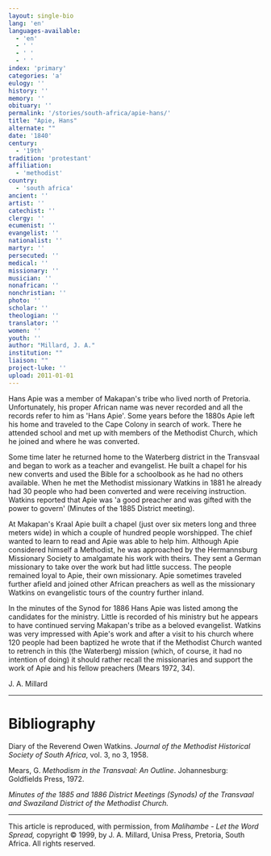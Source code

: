 ```yaml
---
layout: single-bio
lang: 'en'
languages-available:
  - 'en'
  - ' '
  - ' '
  - ' '
index: 'primary'
categories: 'a'
eulogy: ''
history: ''
memory: ''
obituary: ''
permalink: '/stories/south-africa/apie-hans/'
title: "Apie, Hans"
alternate: ""
date: '1840'
century:
  - '19th'
tradition: 'protestant'
affiliation:
  - 'methodist'
country:
  - 'south africa'
ancient: ''
artist: ''
catechist: ''
clergy: ''
ecumenist: ''
evangelist: ''
nationalist: ''
martyr: ''
persecuted: ''
medical: ''
missionary: ''
musician: ''
nonafrican: ''
nonchristian: ''
photo: ''
scholar: ''
theologian: ''
translator: ''
women: ''
youth: ''
author: "Millard, J. A."
institution: ""
liaison: ""
project-luke: ''
upload: 2011-01-01
---
```




Hans Apie was a member of Makapan's tribe who lived north of Pretoria. Unfortunately, his proper African name was never recorded and all the records refer to him as 'Hans Apie'.  Some years before the 1880s Apie left his home and traveled to the Cape Colony in search of work. There he attended school and met up with members of the Methodist Church, which he joined and where he was converted.

Some time later he returned home to the Waterberg district in the Transvaal and began to work as a teacher and evangelist. He built a chapel for his new converts and used the Bible for a schoolbook as he had no others available. When he met the Methodist missionary Watkins in 1881 he already had 30 people who had been converted and were receiving instruction. Watkins reported that Apie was 'a good preacher and was gifted with  the power to govern' (Minutes of the 1885 District meeting).

At Makapan's Kraal Apie built a chapel (just over six meters long and three meters wide) in which a couple of hundred people worshipped. The chief wanted to learn to read and Apie was able to help him. Although Apie considered himself a Methodist, he was approached by the Hermannsburg Missionary Society to amalgamate his work with theirs. They sent a German missionary to take over the work but had little success. The people remained loyal to Apie, their own missionary. Apie sometimes traveled further afield and joined other African preachers as well as the missionary Watkins on evangelistic tours of the country further inland.

In the minutes of the Synod for 1886 Hans Apie was listed among the candidates for the ministry. Little is recorded of his ministry but he appears to have continued serving Makapan's tribe as a beloved evangelist. Watkins was very impressed with Apie's work and after a visit to his church where 120 people had been baptized he wrote that if the Methodist Church wanted to retrench in this (the Waterberg) mission (which, of course, it had no intention of doing) it should rather recall the missionaries and support the work of Apie and his fellow preachers (Mears 1972, 34).

J. A. Millard

---

# Bibliography

Diary of the Reverend Owen Watkins.  *Journal of the Methodist Historical Society of South Africa*, vol. 3, no 3, 1958.

Mears, G. *Methodism in the Transvaal: An Outline*. Johannesburg: Goldfields Press, 1972.

*Minutes of the 1885 and 1886 District Meetings (Synods) of the Transvaal and Swaziland District of the Methodist Church.*

---

This article is reproduced, with permission, from *Malihambe - Let the Word Spread,* copyright &copy; 1999, by J. A. Millard, Unisa Press, Pretoria, South Africa.  All rights reserved.